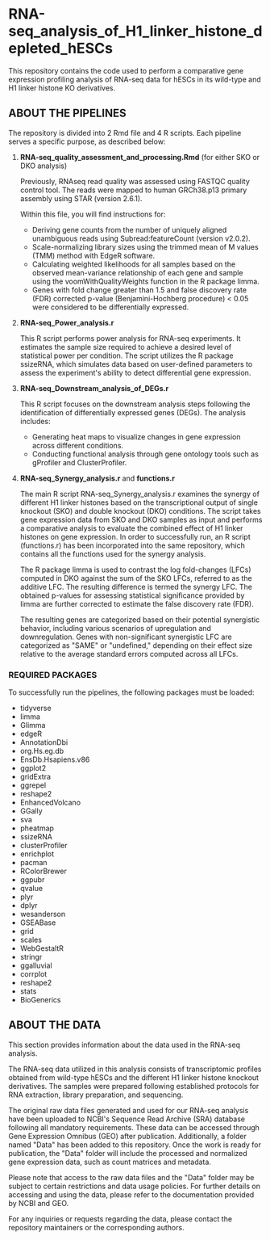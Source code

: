 # RNA-seq_analysis_of_H1_linker_histone_depleted_hESCs
This repository contains the code used to perform a comparative gene expression profiling analysis of RNA-seq data for hESCs in its wild-type and H1 linker histone KO derivatives.




## ABOUT THE PIPELINES

The repository is divided into 2 Rmd file and 4 R scripts. Each pipeline serves a specific purpose, as described below:


1. **RNA-seq_quality_assessment_and_processing.Rmd** (for either SKO or DKO analysis)

   Previously, RNAseq read quality was assessed using FASTQC quality control tool. The reads were mapped to human GRCh38.p13 primary assembly using STAR (version 2.6.1). 

   Within this file, you will find instructions for:
   - Deriving gene counts from the number of uniquely aligned unambiguous reads using Subread:featureCount (version v2.0.2).
   - Scale-normalizing library sizes using the trimmed mean of M values (TMM) method with EdgeR software.
   - Calculating weighted likelihoods for all samples based on the observed mean-variance relationship of each gene and sample using the voomWithQualityWeights function in the R package limma.

   * Genes with fold change greater than 1.5 and false discovery rate (FDR) corrected p-value (Benjamini-Hochberg procedure) < 0.05 were considered to be differentially expressed.



2. **RNA-seq_Power_analysis.r**

   This R script performs power analysis for RNA-seq experiments. It estimates the sample size required to achieve a desired level of statistical power per condition. The script utilizes the R package ssizeRNA, which simulates data based on user-defined parameters to assess the experiment's ability to detect differential gene expression.



3. **RNA-seq_Downstream_analysis_of_DEGs.r**

   This R script focuses on the downstream analysis steps following the identification of differentially expressed genes (DEGs). The analysis includes:
   - Generating heat maps to visualize changes in gene expression across different conditions.
   - Conducting functional analysis through gene ontology tools such as gProfiler and ClusterProfiler.



4. **RNA-seq_Synergy_analysis.r** and **functions.r**

   The main R script RNA-seq_Synergy_analysis.r examines the synergy of different H1 linker histones based on the transcriptional output of single knockout (SKO) and double knockout (DKO) conditions. The script takes gene expression data from SKO and DKO samples as input and performs a comparative analysis to evaluate the combined effect of H1 linker histones on gene expression. In order to successfully run, an R script (functions.r) has been incorporated into the same repository, which contains all the functions used for the synergy analysis.

   The R package limma is used to contrast the log fold-changes (LFCs) computed in DKO against the sum of the SKO LFCs, referred to as the additive LFC. The resulting difference is termed the synergy LFC. The obtained p-values for assessing statistical significance provided by limma are further corrected to estimate the false discovery rate (FDR). 

   The resulting genes are categorized based on their potential synergistic behavior, including various scenarios of upregulation and downregulation. Genes with non-significant synergistic LFC are categorized as "SAME" or "undefined," depending on their effect size relative to the average standard errors computed across all LFCs.
   

### REQUIRED PACKAGES

   To successfully run the pipelines, the following packages must be loaded:

  - tidyverse
  - limma
  - Glimma
  - edgeR
  - AnnotationDbi
  - org.Hs.eg.db
  - EnsDb.Hsapiens.v86
  - ggplot2
  - gridExtra
  - ggrepel
  - reshape2
  - EnhancedVolcano
  - GGally
  - sva
  - pheatmap
  - ssizeRNA
  - clusterProfiler
  - enrichplot
  - pacman
  - RColorBrewer
  - ggpubr
  - qvalue
  - plyr
  - dplyr
  - wesanderson
  - GSEABase
  - grid
  - scales
  - WebGestaltR
  - stringr
  - ggalluvial
  - corrplot
  - reshape2
  - stats
  - BioGenerics
   


## ABOUT THE DATA

This section provides information about the data used in the RNA-seq analysis.

The RNA-seq data utilized in this analysis consists of transcriptomic profiles obtained from wild-type hESCs and the different H1 linker histone knockout derivatives. The samples were prepared following established protocols for RNA extraction, library preparation, and sequencing.

The original raw data files generated and used for our RNA-seq analysis have been uploaded to NCBI's Sequence Read Archive (SRA) database following all mandatory requirements. These data can be accessed through Gene Expression Omnibus (GEO) after publication. Additionally, a folder named "Data" has been added to this repository. Once the work is ready for publication, the "Data" folder will include the processed and normalized gene expression data, such as count matrices and metadata.

Please note that access to the raw data files and the "Data" folder may be subject to certain restrictions and data usage policies. For further details on accessing and using the data, please refer to the documentation provided by NCBI and GEO.

For any inquiries or requests regarding the data, please contact the repository maintainers or the corresponding authors.